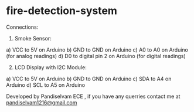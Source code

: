 # fire-detection-system

Connections:

1) Smoke Sensor:

a) VCC to 5V on Arduino
b) GND to GND on Arduino
c) A0 to A0 on Arduino (for analog readings)
d) D0 to digital pin 2 on Arduino (for digital readings)

2) LCD Display with I2C Module:

a) VCC to 5V on Arduino
b) GND to GND on Arduino
c) SDA to A4 on Arduino
d) SCL to A5 on Arduino

Developed by Pandiselvam ECE , if you have any querries contact me at pandiselvam1216@gmail.com
